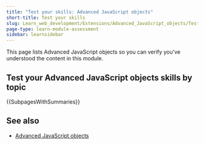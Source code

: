 ```yaml
---
title: "Test your skills: Advanced JavaScript objects"
short-title: Test your skills
slug: Learn_web_development/Extensions/Advanced_JavaScript_objects/Test_your_skills
page-type: learn-module-assessment
sidebar: learnsidebar
---
```


This page lists Advanced JavaScript objects so you can verify you've understood the content in this module.

## Test your Advanced JavaScript objects skills by topic

{{SubpagesWithSummaries}}

## See also

- [Advanced JavaScript objects](/en-US/docs/Learn_web_development/Extensions/Advanced_JavaScript_objects)

